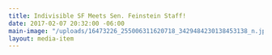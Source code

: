 ```yaml
---
title: Indivisible SF Meets Sen. Feinstein Staff!
date: 2017-02-07 20:32:00 -06:00
main-image: "/uploads/16473226_255006311620718_3429484230138453138_n.jpg"
layout: media-item
---
```


